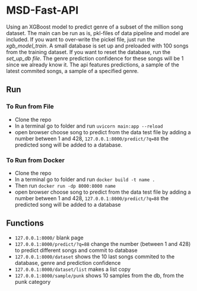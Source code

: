 # MSD-Fast-API
Using an XGBoost model to predict genre of a subset of the million song dataset. The main can be run as is, pkl-files of data pipeline and model are included. If you want to over-write the pickel file, just run the *xgb_model_train*. A small database is set up and preloaded with 100 songs from the training dataset. If you want to reset the database, run the *set_up_db file*. The genre prediction confidence for these songs will be 1 since we already know it. The api features predictions, a sample of the latest commited songs, a sample of a specified genre.

## Run
### To Run from File
* Clone the repo
* In a terminal go to folder and run `uvicorn main:app --reload`
* open browser choose song to predict from the data test file by adding a number between 1 and 428, `127.0.0.1:8000/predict/?q=88` the predicted song will be added to a database.
  
### To Run from Docker
* Clone the repo
* In a terminal go to folder and run `docker build -t name .` 
* Then run `docker run -dp 8000:8000 name`
* open browser choose song to predict from the data test file by adding a number between 1 and 428, `127.0.0.1:8000/predict/?q=88` the predicted song will be added to a database

## Functions
* `127.0.0.1:8000/` blank page
* `127.0.0.1:8000/predict/?q=88` change the number (between 1 and 428) to predict different songs and commit to database
* `127.0.0.1:8000/dataset` shows the 10 last songs commited to the database, genre and prediction confidence
* `127.0.0.1:8000/dataset/list` makes a list copy
* `127.0.0.1:8000/sample/punk` shows 10 samples from the db, from the punk category
